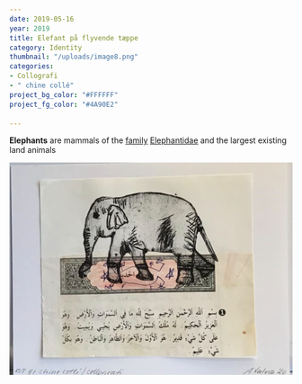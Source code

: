 ```yaml
---
date: 2019-05-16
year: 2019
title: Elefant på flyvende tæppe
category: Identity
thumbnail: "/uploads/image8.png"
categories:
- Collografi
- " chine collé"
project_bg_color: "#FFFFFF"
project_fg_color: "#4A90E2"

---
```

**Elephants** are mammals of the [family](https://en.wikipedia.org/wiki/Family_(biology) "Family (biology)") [Elephantidae](https://en.wikipedia.org/wiki/Elephantidae "Elephantidae") and the largest existing land animals

![](/uploads/image8.png)